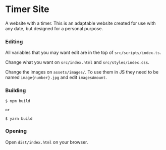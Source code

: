 # Timer Site

A website with a timer. This is an adaptable website created for use with any date, but designed for a personal purpose.

### Editing

All variables that you may want edit are in the top of `src/scripts/index.ts`.

Change what you want on `src/index.html` and `src/styles/index.css`.

Change the images on `assets/images/`. To use them in JS they need to be named `image{number}.jpg` and edit `imagesAmount`.

### Building

```console
$ npm build

or

$ yarn build
```

### Opening

Open `dist/index.html` on your browser.
